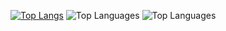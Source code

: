 [![Top Langs](https://github-readme-stats.vercel.app/api?username=CasioCZ101&theme=algolia&show_icons=true)](https://github.com/CasioCZ101)
![Top Languages](https://github-readme-stats.vercel.app/api/top-langs/?username=CasioCZ101&theme=tokyonight&show_icons=true&hide=html,css&border=false&layout=compact)
![Top Languages](https://github-readme-stats.vercel.app/api/top-langs/?username=CasioCZ101&theme=tokyonight&show_icons=true&hide=html,css&hide_border=true&layout=compact)
